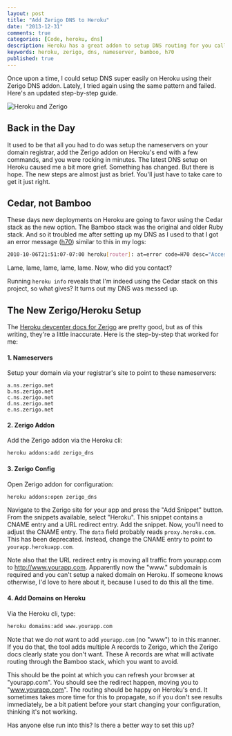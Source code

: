 ```yaml
---
layout: post
title: "Add Zerigo DNS to Heroku"
date: "2013-12-31"
comments: true
categories: [Code, heroku, dns]
description: Heroku has a great addon to setup DNS routing for you called Zerigo.  Here's help where the docs fail.
keywords: heroku, zerigo, dns, nameserver, bamboo, h70
published: true
---
```


Once upon a time, I could setup DNS super easily on Heroku using their Zerigo DNS addon.  Lately, I tried again using the same pattern and failed.  Here's an updated step-by-step guide.

![Heroku and Zerigo](http://i.imgur.com/6DUwRKt.png)

<!--more-->

## Back in the Day

It used to be that all you had to do was setup the nameservers on your domain registrar, add the Zerigo addon on Heroku's end with a few commands, and you were rocking in minutes.  The latest DNS setup on Heroku caused me a bit more grief.  Something has changed.  But there is hope.  The new steps are almost just as brief.  You'll just have to take care to get it just right.

## Cedar, not Bamboo

These days new deployments on Heroku are going to favor using the Cedar stack as the new option.  The Bamboo stack was the original and older Ruby stack.  And so it troubled me after setting up my DNS as I used to that I got an error message ([h70](https://devcenter.heroku.com/articles/error-codes#h70-access-to-bamboo-http-endpoint-denied)) similar to this in my logs:

```bash
2010-10-06T21:51:07-07:00 heroku[router]: at=error code=H70 desc="Access to bamboo HTTP endpoint denied" method=GET path=/ host=foo.myapp.com fwd=17.17.17.17 dyno= connect= service= status=503 bytes=
```

Lame, lame, lame, lame, lame.  Now, who did you contact?

Running `heroku info` reveals that I'm indeed using the Cedar stack on this project, so what gives?  It turns out my DNS was messed up.

## The New Zerigo/Heroku Setup

The [Heroku devcenter docs for Zerigo](https://devcenter.heroku.com/articles/zerigo_dns) are pretty good, but as of this writing, they're a little inaccurate.  Here is the step-by-step that worked for me:

#### 1. Nameservers

Setup your domain via your registrar's site to point to these nameservers:

```
a.ns.zerigo.net
b.ns.zerigo.net
c.ns.zerigo.net
d.ns.zerigo.net
e.ns.zerigo.net
```

#### 2. Zerigo Addon

Add the Zerigo addon via the Heroku cli:

```bash
heroku addons:add zerigo_dns
```

#### 3. Zerigo Config

Open Zerigo addon for configuration:

```bash
heroku addons:open zerigo_dns
```

Navigate to the Zerigo site for your app and press the "Add Snippet" button.  From the snippets available, select "Heroku".  This snippet contains a CNAME entry and a URL redirect entry.  Add the snippet.  Now, you'll need to adjust the CNAME entry.  The `data` field probably reads `proxy.heroku.com`.  This has been deprecated.  Instead, change the CNAME entry to point to `yourapp.herokuapp.com`.

Note also that the URL redirect entry is moving all traffic from yourapp.com to http://www.yourapp.com.  Apparently now the "www." subdomain is required and you can't setup a naked domain on Heroku.  If someone knows otherwise, I'd love to here about it, because I used to do this all the time.

#### 4. Add Domains on Heroku

Via the Heroku cli, type:

```bash
heroku domains:add www.yourapp.com
```

Note that we do *not* want to add `yourapp.com` (no "www") to in this manner.  If you do that, the tool adds multiple A records to Zerigo, which the Zerigo docs clearly state you don't want.  These A records are what will activate routing through the Bamboo stack, which you want to avoid.

This should be the point at which you can refresh your browser at "yourapp.com".  You should see the redirect happen, moving you to "www.yourapp.com".  The routing should be happy on Heroku's end.  It sometimes takes more time for this to propagate, so if you don't see results immediately, be a bit patient before your start changing your configuration, thinking it's not working.

Has anyone else run into this?  Is there a better way to set this up?
